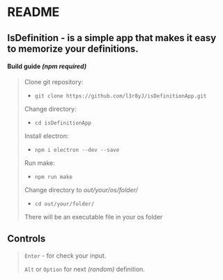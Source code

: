 # README

## **IsDefinition** - is a simple app that makes it easy to memorize your definitions.

#### Build guide _(npm required)_

> Clone git repository:
>
> - `git clone https://github.com/l3r8yJ/isDefinitionApp.git`
>
> Change directory:
>
> - `cd isDefinitionApp`
>
> Install electron:
>
> - `npm i electron --dev --save`
>
> Run make:
>
> - `npm run make`
>
> Change directory to _out/your/os/folder/_
>
> - `cd out/your/folder/`
>
> There will be an executable file in your os folder

## Controls 
> `Enter` - for check your input. 
> 
> `Alt` or `Option` for next _(random)_ definition.
